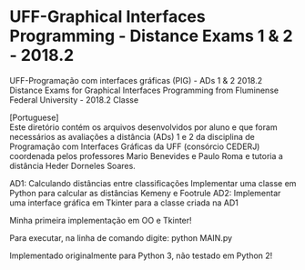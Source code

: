 # UFF-Graphical Interfaces Programming - Distance Exams 1 & 2 - 2018.2
UFF-Programação com interfaces gráficas (PIG) - ADs 1 & 2 2018.2
Distance Exams for Graphical Interfaces Programming from Fluminense Federal University - 2018.2 Classe

[Portuguese]\
Este diretório contém os arquivos desenvolvidos por aluno e que foram necessários as avaliações a distância (ADs) 1 e 2 da disciplina de Programação com Interfaces Gráficas da UFF (consórcio CEDERJ) coordenada pelos professores Mario Benevides e Paulo Roma e tutoria a distância Heder Dorneles Soares.

AD1: Calculando distâncias entre classificações Implementar uma classe em Python para calcular as distâncias Kemeny e Footrule AD2: Implementar uma interface gráfica em Tkinter para a classe criada na AD1

Minha primeira implementação em OO e Tkinter!

Para executar, na linha de comando digite: python MAIN.py

Implementado originalmente para Python 3, não testado em Python 2!
